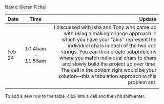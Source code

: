 Name: Kieran Pichai

| Date   |       Time        |                                                                                                                                                                                                                                                                                                                                                                                                          Update |
|:-------|:-----------------:|----------------------------------------------------------------------------------------------------------------------------------------------------------------------------------------------------------------------------------------------------------------------------------------------------------------------------------------------------------------------------------------------------------------:|
| Feb 24 | 10:45am - 11:55am |            I discussed with Isha and Tony who came up with using a making change approach in which you have your "axis" represent the individual chars in each of the two doc strings. You can then create subproblems where you match individual chars to chars and slowly build the project up over time. The cell in the bottom right would be your solution—this a tabulation approach to this problem set. |
|        |                   |                                                                                                                                                                                                                                                                                                                                                                                                                 |


To add a new row to the table, click into a cell and then hit shift-enter.